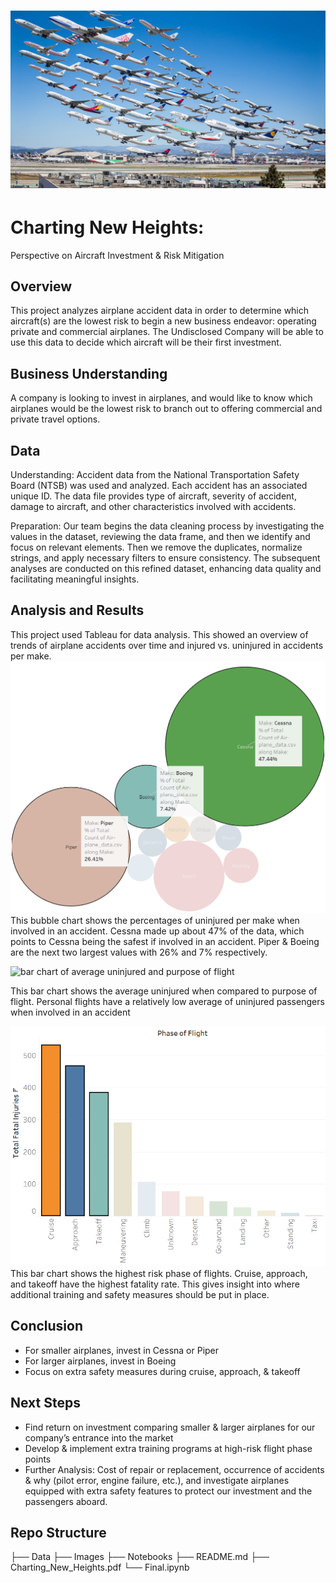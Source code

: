 # ![Airplane Composite](https://github.com/K-Pegg/Airline_Data_Project/blob/main/Images/lax-takeoff-02.jpg)

# Charting New Heights:
Perspective on Aircraft Investment & Risk Mitigation

## Overview
This project analyzes airplane accident data in order to determine which aircraft(s) are the lowest risk to begin a new business endeavor: operating private and commercial airplanes. The Undisclosed Company will be able to use this data to decide which aircraft will be their first investment.

## Business Understanding
A company is looking to invest in airplanes, and would like to know which airplanes would be the lowest risk to branch out to offering commercial and private travel options.


## Data 
Understanding: Accident data from the National Transportation Safety Board (NTSB) was used and analyzed. Each accident has an associated unique ID. The data file provides type of aircraft, severity of accident, damage to aircraft, and other characteristics involved with accidents.

Preparation: Our team begins the data cleaning process by investigating the values in the dataset, reviewing the data frame, and then we identify and focus on relevant elements. Then we remove the duplicates, normalize strings, and apply necessary filters to ensure consistency. The subsequent analyses are conducted on this refined dataset, enhancing data quality and facilitating meaningful insights.

## Analysis and Results

This project used Tableau for data analysis. This showed an overview of trends of airplane accidents over time and injured vs. uninjured in accidents per make.
![bubble chart of percentages of uninjured compared to accidents per make](https://github.com/K-Pegg/Airline_Data_Project/blob/katie/Images/01_Uninjured_Accidents.png)
This bubble chart shows the percentages of uninjured per make when involved in an accident. Cessna made up about 47% of the data, which points to Cessna being the safest if involved in an accident. Piper & Boeing are the next two largest values with 26% and 7% respectively.

![bar chart of average uninjured and purpose of flight](https://github.com/K-Pegg/Airline_Data_Project/assets/149449099/3d1f5af1-2fd0-441e-8c39-fa2f9113cfad)

This bar chart shows the average uninjured when compared to purpose of flight. Personal flights have a relatively low average of uninjured passengers when involved in an accident

![car chart of fatal injuries compared to phase of flight](https://github.com/K-Pegg/Airline_Data_Project/blob/katie/Images/03_Fatalities_Phase.png)
This bar chart shows the highest risk phase of flights. Cruise, approach, and takeoff have the highest fatality rate. This gives insight into where additional training and safety measures should be put in place.
 

## Conclusion

- For smaller airplanes, invest in Cessna or Piper
- For larger airplanes, invest in Boeing
- Focus on extra safety measures during cruise, approach, & takeoff
## Next Steps
- Find return on investment comparing smaller & larger airplanes for our company’s entrance into the market
- Develop & implement extra training programs at high-risk flight phase points
- Further Analysis: Cost of repair or replacement, occurrence of accidents & why (pilot error, engine failure, etc.), and investigate airplanes equipped with extra safety features to protect our investment and the passengers aboard.

## Repo Structure
├── Data
├── Images
├── Notebooks
├── README.md
├── Charting_New_Heights.pdf
└── Final.ipynb

